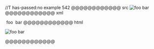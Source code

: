 //T has-passed:no
example 542
@@@@@@@@@@@@ src
![foo ![bar](/url)](/url2)
@@@@@@@@@@@@ xml
<?xml version="1.0" encoding="UTF-8"?>
<!DOCTYPE document SYSTEM "CommonMark.dtd">
<document xmlns="http://commonmark.org/xml/1.0">
  <paragraph>
    <image destination="/url2" title="">
      <text>foo </text>
      <image destination="/url" title="">
        <text>bar</text>
      </image>
    </image>
  </paragraph>
</document>
@@@@@@@@@@@@ html
<p><img src="/url2" alt="foo bar" /></p>
@@@@@@@@@@@@

